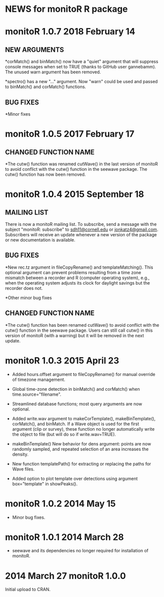 # NEWS for monitoR R package

# monitoR 1.0.7 2018 February 14

## NEW ARGUMENTS
*corMatch() and binMatch() now have a "quiet" argument that will suppress console
messages when set to TRUE (thanks to GitHub user gannebamm). The unused warn 
argument has been removed.

*spectro() has a new "..." argument. Now "warn" could be used and passed to 
binMatch() and corMatch() functions.

## BUG FIXES
*Minor fixes

# monitoR 1.0.5 2017 February 17

## CHANGED FUNCTION NAME
*The cutw() function was renamed cutWave() in the last version of monitoR to 
avoid conflict with the cutw() function in the seewave package. The cutw() 
function has now been removed.

# monitoR 1.0.4 2015 September 18
## MAILING LIST
There is now a monitoR mailing list. To subscribe, send a message with the
subject "monitoR: subscribe" to sdh11@cornell.edu or jonkatz4@gmail.com.
Subscribers will receive an update whenever a new version of the package or new
documentation is available.

## BUG FIXES
*New rec.tz argument in fileCopyRename() and templateMatching(). This optional
argument can prevent problems resulting from a time zone mismatch between a
recorder and R (computer operating system), e.g., when the operating system
adjusts its clock for daylight savings but the recorder does not.

*Other minor bug fixes

## CHANGED FUNCTION NAME
*The cutw() function has been renamed cutWave() to avoid conflict with the
cutw() function in the seewave package. Users can still call cutw() in this
version of monitoR (with a warning) but it will be removed in the next update.

# monitoR 1.0.3 2015 April 23
* Added hours.offset argument to fileCopyRename() for manual override of 
timezone management.

* Global time-zone detection in binMatch() and corMatch() when
time.source="filename".

* Streamlined database functions; most query arguments are now optional.

* Added write.wav argument to makeCorTemplate(), makeBinTemplate(),
corMatch(), and binMatch. If a Wave object is used for the first argument 
(clip or survey), these function no longer automatically write the object to
file (but will do so if write.wav=TRUE). 

* makeBinTemplate() New behavior for dens argument: points are now randomly 
sampled, and repeated selection of an area increases the density. 

* New function templatePath() for extracting or replacing the paths for Wave 
files.

* Added option to plot template over detections using argument box="template" 
in showPeaks().

# monitoR 1.0.2 2014 May 15
* Minor bug fixes.

# monitoR 1.0.1 2014 March 28
* seewave and its dependencies no longer required for installation of monitoR.

# 2014 March 27 monitoR 1.0.0
Initial upload to CRAN.


